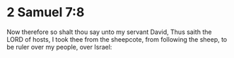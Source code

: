 # 2 Samuel 7:8

Now therefore so shalt thou say unto my servant David, Thus saith the LORD of hosts, I took thee from the sheepcote, from following the sheep, to be ruler over my people, over Israel: